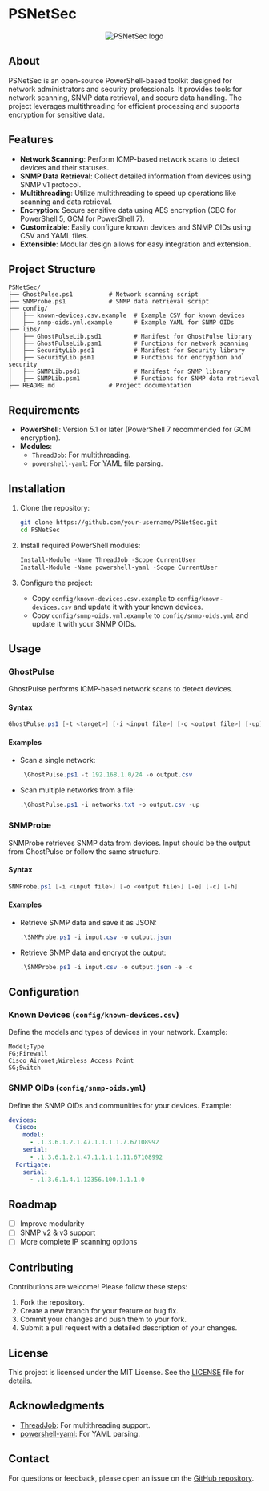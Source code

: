 # PSNetSec

<p align="center">
  <picture>
    <img alt="PSNetSec logo" src="https://i.ibb.co/wF1C6fBN/431515774-169891cf-30a5-4e99-974a-2a8a8ed35355.png" style="max-width: 100%;">
  </picture>
  <br/>
</p>

## About

PSNetSec is an open-source PowerShell-based toolkit designed for network administrators and security professionals. It provides tools for network scanning, SNMP data retrieval, and secure data handling. The project leverages multithreading for efficient processing and supports encryption for sensitive data.

## Features

- **Network Scanning**: Perform ICMP-based network scans to detect devices and their statuses.
- **SNMP Data Retrieval**: Collect detailed information from devices using SNMP v1 protocol.
- **Multithreading**: Utilize multithreading to speed up operations like scanning and data retrieval.
- **Encryption**: Secure sensitive data using AES encryption (CBC for PowerShell 5, GCM for PowerShell 7).
- **Customizable**: Easily configure known devices and SNMP OIDs using CSV and YAML files.
- **Extensible**: Modular design allows for easy integration and extension.

## Project Structure

```
PSNetSec/
├── GhostPulse.ps1          # Network scanning script
├── SNMProbe.ps1            # SNMP data retrieval script
├── config/
│   ├── known-devices.csv.example  # Example CSV for known devices
│   ├── snmp-oids.yml.example      # Example YAML for SNMP OIDs
├── libs/
│   ├── GhostPulseLib.psd1         # Manifest for GhostPulse library
│   ├── GhostPulseLib.psm1         # Functions for network scanning
│   ├── SecurityLib.psd1           # Manifest for Security library
│   ├── SecurityLib.psm1           # Functions for encryption and security
│   ├── SNMPLib.psd1               # Manifest for SNMP library
│   ├── SNMPLib.psm1               # Functions for SNMP data retrieval
├── README.md               # Project documentation
```

## Requirements

- **PowerShell**: Version 5.1 or later (PowerShell 7 recommended for GCM encryption).
- **Modules**:
  - `ThreadJob`: For multithreading.
  - `powershell-yaml`: For YAML file parsing.

## Installation

1. Clone the repository:
   ```bash
   git clone https://github.com/your-username/PSNetSec.git
   cd PSNetSec
   ```

2. Install required PowerShell modules:
   ```powershell
   Install-Module -Name ThreadJob -Scope CurrentUser
   Install-Module -Name powershell-yaml -Scope CurrentUser
   ```

3. Configure the project:
   - Copy `config/known-devices.csv.example` to `config/known-devices.csv` and update it with your known devices.
   - Copy `config/snmp-oids.yml.example` to `config/snmp-oids.yml` and update it with your SNMP OIDs.

## Usage

### GhostPulse

GhostPulse performs ICMP-based network scans to detect devices.

#### Syntax
```powershell
GhostPulse.ps1 [-t <target>] [-i <input file>] [-o <output file>] [-up] [-v] [-h]
```

#### Examples
- Scan a single network:
  ```powershell
  .\GhostPulse.ps1 -t 192.168.1.0/24 -o output.csv
  ```
- Scan multiple networks from a file:
  ```powershell
  .\GhostPulse.ps1 -i networks.txt -o output.csv -up
  ```

### SNMProbe

SNMProbe retrieves SNMP data from devices. Input should be the output from GhostPulse or follow the same structure.

#### Syntax
```powershell
SNMProbe.ps1 [-i <input file>] [-o <output file>] [-e] [-c] [-h]
```

#### Examples
- Retrieve SNMP data and save it as JSON:
  ```powershell
  .\SNMProbe.ps1 -i input.csv -o output.json
  ```
- Retrieve SNMP data and encrypt the output:
  ```powershell
  .\SNMProbe.ps1 -i input.csv -o output.json -e -c
  ```

## Configuration

### Known Devices (`config/known-devices.csv`)
Define the models and types of devices in your network. Example:
```csv
Model;Type
FG;Firewall
Cisco Aironet;Wireless Access Point
SG;Switch
```

### SNMP OIDs (`config/snmp-oids.yml`)
Define the SNMP OIDs and communities for your devices. Example:
```yaml
devices:
  Cisco:
    model:
      - .1.3.6.1.2.1.47.1.1.1.1.7.67108992
    serial:
      - .1.3.6.1.2.1.47.1.1.1.1.11.67108992
  Fortigate:
    serial:
      - .1.3.6.1.4.1.12356.100.1.1.1.0
```

## Roadmap

- [ ] Improve modularity
- [ ] SNMP v2 & v3 support
- [ ] More complete IP scanning options

## Contributing

Contributions are welcome! Please follow these steps:

1. Fork the repository.
2. Create a new branch for your feature or bug fix.
3. Commit your changes and push them to your fork.
4. Submit a pull request with a detailed description of your changes.

## License

This project is licensed under the MIT License. See the [LICENSE](LICENSE) file for details.

## Acknowledgments

- [ThreadJob](https://www.powershellgallery.com/packages/ThreadJob): For multithreading support.
- [powershell-yaml](https://www.powershellgallery.com/packages/powershell-yaml): For YAML parsing.

## Contact

For questions or feedback, please open an issue on the [GitHub repository](https://github.com/your-username/PSNetSec).

